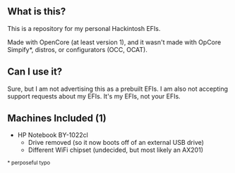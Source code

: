 ## What is this?

This is a repository for my personal Hackintosh EFIs.

Made with OpenCore (at least version 1), and it wasn't made with OpCore Simpify*, distros, or configurators (OCC, OCAT).

## Can I use it?

Sure, but I am not advertising this as a prebuilt EFIs. I am also not accepting support requests about my EFIs. It's my EFIs, not your EFIs.

## Machines Included (1)

- HP Notebook BY-1022cl
    - Drive removed (so it now boots off of an external USB drive)
    - Different WiFi chipset (undecided, but most likely an AX201)

<sub>* perposeful typo</sub>
